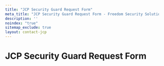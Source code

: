```yaml
---
title: "JCP Security Guard Request Form"
meta_title: "JCP Security Guard Request Form - Freedom Security Solutions"
description: ''
noindex: "true"
sitemap_exclude: true
layout: contact-jcp
---
```


# JCP Security Guard Request Form


